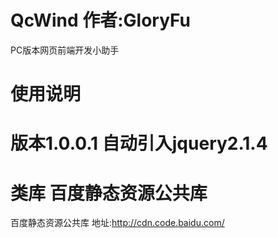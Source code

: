# QcWind  作者:GloryFu
PC版本网页前端开发小助手

# 使用说明
<script type="text/javascript" src="/您的引入的路径/QcWind.js"></script>

<script type="text/javascript">
	QcWind.ready(function(){
		//您需要做的操作,类似于Jquery.ready
	});
</script>

# 版本1.0.0.1 自动引入jquery2.1.4



# 类库 百度静态资源公共库
百度静态资源公共库 地址:http://cdn.code.baidu.com/
